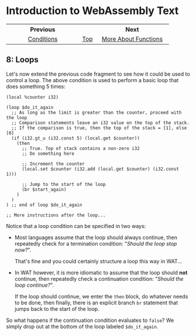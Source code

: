 # Introduction to WebAssembly Text
<table style="table-width: fixed; width: 100%">
<tr><th style="width: 45%">Previous</th>
    <th style="width: 10%"></th>
    <th style="width: 45%">Next</th></tr>
<tr><td style="text-align: center"><a href="./07%20Conditions.md">Conditions</a></td>
    <td style="text-align: center"><a href="./README.md">Top</a></td>
    <td style="text-align: center"><a href="./09%20More%20About%20Functions.md">More About Functions</a></td></tr>
</table>

## 8: Loops

Let's now extend the previous code fragment to see how it could be used to control a loop.  The above condition is used to perform a basic loop that does something 5 times:

```wat
(local %counter i32)

(loop $do_it_again
  ;; As long as the limit is greater than the counter, proceed with the loop
  ;; Comparison statements leave an i32 value on the top of the stack.
  ;; If the comparison is true, then the top of the stack = [1], else [0]
  (if (i32.gt_u (i32.const 5) (local.get $counter))
    (then
      ;; True. Top of stack contains a non-zero i32
      ;; Do something here
      
      ;; Increment the counter
      (local.set $counter (i32.add (local.get $counter) (i32.const 1)))
      
      ;; Jump to the start of the loop
      (br $start_again)
    )
  )
) ;; end of loop $do_it_again

;; More instructions after the loop...
```

Notice that a loop condition can be specified in two ways:

* Most languages assume that the loop should always continue, then repeatedly check for a termination condition: "*Should the loop stop now?*".

   That's fine and you could certainly structure a loop this way in WAT...
   
* In WAT however, it is more idiomatic to assume that the loop should **not** continue, then repeatedly check a continuation condition: "*Should the loop continue?*".

   If the loop should continue, we enter the `then` block, do whatever needs to be done, then finally, there is an explicit branch `br` statement that jumps back to the start of the loop.

So what happens if the continuation condition evaluates to `false`?  We simply drop out at the bottom of the loop labeled `$do_it_again`.